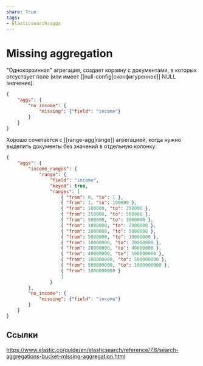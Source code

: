 ```yaml
---
share: True
tags: 
- Elasticsearch/aggs
---
```

# Missing aggregation
"Однокорзинная" агрегация, создает корзину c документами, в которых отсуствует поле (или имеет [[null-config|сконфигуренное]] NULL значение).
```json
{
    "aggs": {
        "no_income": {
            "missing": {"field": "income"}
        }
    }
}
```

Хорошо сочетается с [[range-agg|range]] агрегацией, когда нужно выделить документы без значений в отдельную колонку:
```json
{
    "aggs": {
        "income_ranges": {
            "range": {
                "field": "income",
                "keyed": true,
                "ranges": [
                    { "from": 0, "to": 1 },
                    { "from": 1, "to": 100000 },
                    { "from": 100000, "to": 250000 },
                    { "from": 250000, "to": 500000 },
                    { "from": 500000, "to": 1000000 },
                    { "from": 1000000, "to": 2000000 },
                    { "from": 2000000, "to": 5000000 },
                    { "from": 5000000, "to": 10000000 },
                    { "from": 10000000, "to": 20000000 },
                    { "from": 20000000, "to": 40000000 },
                    { "from": 40000000, "to": 100000000 },
                    { "from": 100000000, "to": 500000000 },
                    { "from": 500000000, "to": 1000000000 },
                    { "from": 1000000000 }
                    ]
                }
        },
        "no_income": {
            "missing": {"field": "income"}
        }
    }
}
```

## Ссылки
https://www.elastic.co/guide/en/elasticsearch/reference/7.8/search-aggregations-bucket-missing-aggregation.html